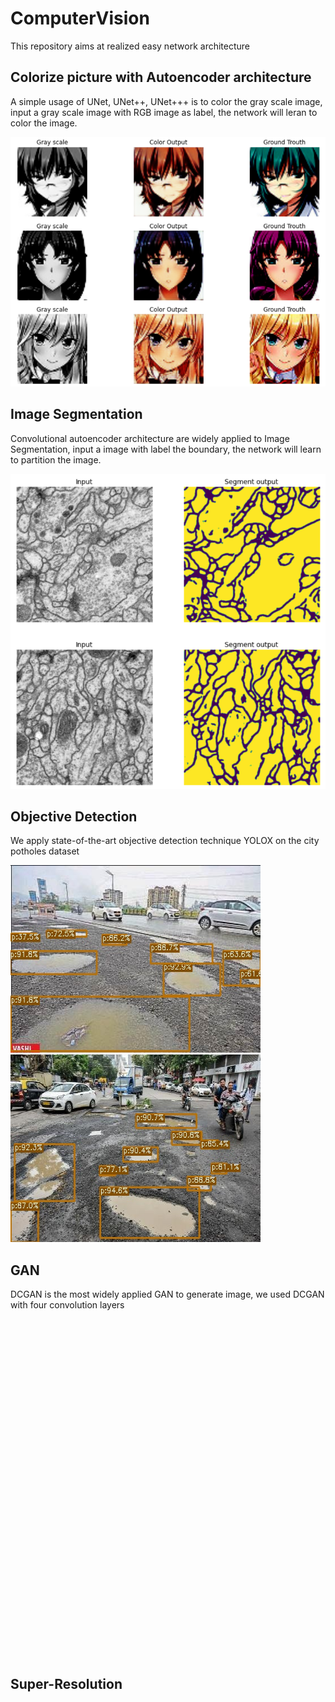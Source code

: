 # ComputerVision
This repository  aims at realized easy network architecture

## Colorize picture with Autoencoder architecture

A simple usage of UNet, UNet++, UNet+++ is to color the gray scale image, input a gray scale image with RGB image as label, the network will leran to color the image.

![UNet with normalize](https://github.com/DongDong-Zoez/ComputerVision/blob/main/Image%20Segmentation/UNet/colorNet_n.png)

## Image Segmentation

Convolutional autoencoder architecture are widely applied to Image Segmentation, input a image with label the boundary, the network will learn to partition the image.

![UNet++ segmentation](https://github.com/DongDong-Zoez/ComputerVision/blob/main/Image%20Segmentation/UNet%2B%2B/segment.png)

## Objective Detection

We apply state-of-the-art objective detection technique YOLOX on the city potholes dataset

<img src="https://github.com/DongDong-Zoez/ComputerVision/blob/79875733078b656bfa8f3901e2f47fb31af4e853/Objective%20Detection/YOLOX_potholes.jpg" width="400" height="300" alt="图片描述文字"/><img src="https://github.com/DongDong-Zoez/ComputerVision/blob/a026060b111a853e00753f8b9fac9649b88dba27/Objective%20Detection/YOLOX_potholes1.jpg" width="400" height="300" alt="图片描述文字"/>

## GAN

DCGAN is the most widely applied GAN to generate image, we used DCGAN with four convolution layers

<div style="width: 543px;height: 542px;overflow: hidden;">
    <img src="https://github.com/DongDong-Zoez/ComputerVision/blob/f5ed25e5be0f85c814135082c369b0d0802e7e9d/GAN/DCGAN/video.gif" style="margin-top: -87px; margin-left: -98px;">
</div>

## Super-Resolution


